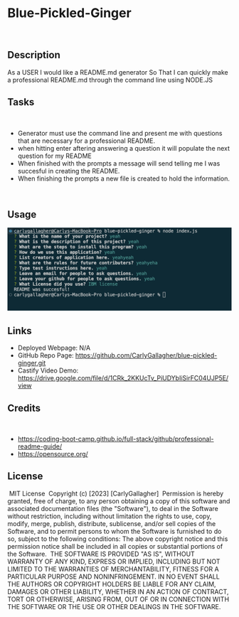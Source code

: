 # Blue-Pickled-Ginger
​
## Description
​As a USER I would like a README.md generator 
So That I can quickly make a professional README.md through the command line using NODE.JS

## Tasks
​
- Generator must use the command line and present me with questions that are necessary for a professional README.
- when hitting enter aftering answering a question it will populate the next question for my README
- When finished with the prompts a message will send telling me I was succesful in creating the README.
- When finishing the prompts a new file is created to hold the information.

​
## Usage

​![Alt text](utils/assets/terminalPrompts.png)

## Links
- Deployed Webpage: N/A
- GitHub Repo Page: https://github.com/CarlyGallagher/blue-pickled-ginger.git
- Castify Video Demo: https://drive.google.com/file/d/1CRk_2KKUcTv_PiUDYbIiSirFC04UJP5E/view
​
## Credits
​
- https://coding-boot-camp.github.io/full-stack/github/professional-readme-guide/
- https://opensource.org/
​
## License
​
MIT License
​
Copyright (c) [2023] [CarlyGallagher]
​
Permission is hereby granted, free of charge, to any person obtaining a copy
of this software and associated documentation files (the "Software"), to deal
in the Software without restriction, including without limitation the rights
to use, copy, modify, merge, publish, distribute, sublicense, and/or sell
copies of the Software, and to permit persons to whom the Software is
furnished to do so, subject to the following conditions:
​
The above copyright notice and this permission notice shall be included in all
copies or substantial portions of the Software.
​
THE SOFTWARE IS PROVIDED "AS IS", WITHOUT WARRANTY OF ANY KIND, EXPRESS OR
IMPLIED, INCLUDING BUT NOT LIMITED TO THE WARRANTIES OF MERCHANTABILITY,
FITNESS FOR A PARTICULAR PURPOSE AND NONINFRINGEMENT. IN NO EVENT SHALL THE
AUTHORS OR COPYRIGHT HOLDERS BE LIABLE FOR ANY CLAIM, DAMAGES OR OTHER
LIABILITY, WHETHER IN AN ACTION OF CONTRACT, TORT OR OTHERWISE, ARISING FROM,
OUT OF OR IN CONNECTION WITH THE SOFTWARE OR THE USE OR OTHER DEALINGS IN THE
SOFTWARE.
